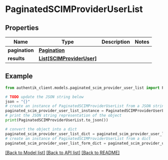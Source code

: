 # PaginatedSCIMProviderUserList


## Properties

Name | Type | Description | Notes
------------ | ------------- | ------------- | -------------
**pagination** | [**Pagination**](Pagination.md) |  | 
**results** | [**List[SCIMProviderUser]**](SCIMProviderUser.md) |  | 

## Example

```python
from authentik_client.models.paginated_scim_provider_user_list import PaginatedSCIMProviderUserList

# TODO update the JSON string below
json = "{}"
# create an instance of PaginatedSCIMProviderUserList from a JSON string
paginated_scim_provider_user_list_instance = PaginatedSCIMProviderUserList.from_json(json)
# print the JSON string representation of the object
print(PaginatedSCIMProviderUserList.to_json())

# convert the object into a dict
paginated_scim_provider_user_list_dict = paginated_scim_provider_user_list_instance.to_dict()
# create an instance of PaginatedSCIMProviderUserList from a dict
paginated_scim_provider_user_list_form_dict = paginated_scim_provider_user_list.from_dict(paginated_scim_provider_user_list_dict)
```
[[Back to Model list]](../README.md#documentation-for-models) [[Back to API list]](../README.md#documentation-for-api-endpoints) [[Back to README]](../README.md)


